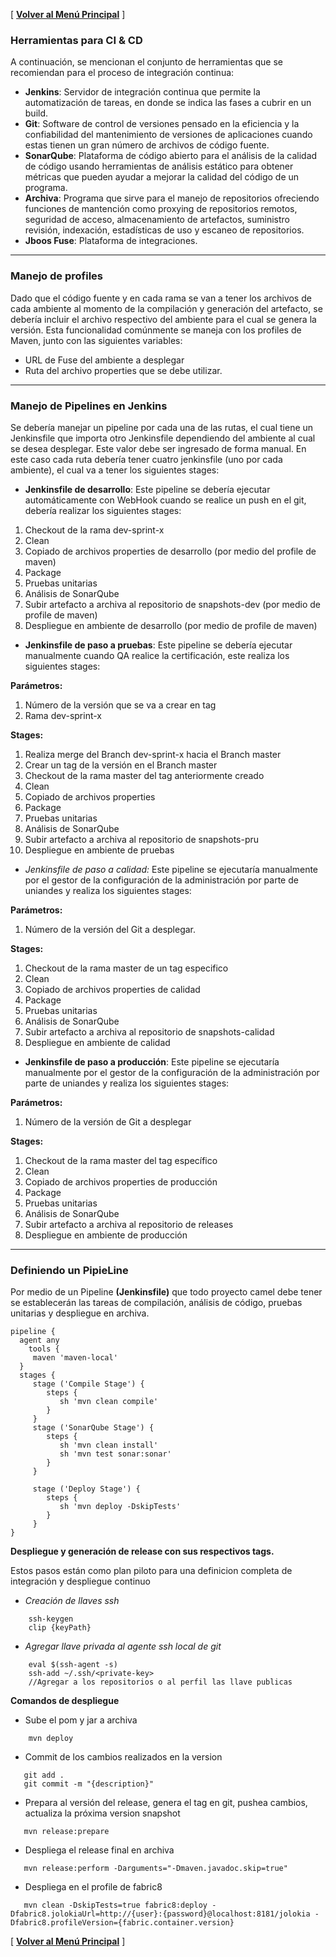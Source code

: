 
[ **[Volver al Menú Principal](https://github.com/UniandesDSIT/Fuse-Lab-RestDsl/wiki)** ]


### Herramientas para CI & CD 

A continuación, se mencionan el conjunto de herramientas que se recomiendan para el proceso de integración continua:

- **Jenkins**: Servidor de integración continua que permite la automatización de tareas, en donde se indica las fases a cubrir en un build.
- **Git**: Software de control de versiones pensado en la eficiencia y la confiabilidad del mantenimiento de versiones de aplicaciones cuando estas tienen un gran número de archivos de código fuente.
- **SonarQube**: Plataforma de código abierto para el análisis de la calidad de código usando herramientas de análisis estático para obtener métricas que pueden ayudar a mejorar la calidad del código de un programa.
- **Archiva**: Programa que sirve para el manejo de repositorios ofreciendo funciones de mantención como proxying de repositorios remotos, seguridad de acceso, almacenamiento de artefactos, suministro revisión, indexación, estadísticas de uso y escaneo de repositorios.
- **Jboos Fuse**: Plataforma de integraciones.

***


### Manejo de profiles

Dado que el código fuente y en cada rama se van a tener los archivos de cada ambiente al momento de la compilación y generación del artefacto, se debería incluir el archivo respectivo del ambiente para el cual se genera la versión. Esta funcionalidad comúnmente se maneja con los profiles de Maven, junto con las siguientes variables:

- URL de Fuse del ambiente a desplegar
- Ruta del archivo properties que se debe utilizar.

***


### Manejo de Pipelines en Jenkins

Se debería manejar un pipeline por cada una de las rutas, el cual tiene un Jenkinsfile que importa otro Jenkinsfile dependiendo del ambiente al cual se desea desplegar. Este valor debe ser ingresado de forma manual.
En este caso cada ruta debería tener cuatro jenkinsfile (uno por cada ambiente), el cual va a tener los siguientes stages:

- **Jenkinsfile de desarrollo**: Este pipeline se debería ejecutar automáticamente con WebHook cuando se realice un push en el git, debería realizar los siguientes stages:

1. Checkout de la rama dev-sprint-x
1. Clean
1. Copiado de archivos properties de desarrollo (por medio del profile de maven)
1. Package
1. Pruebas unitarias
1. Análisis de SonarQube
1. Subir artefacto a archiva al repositorio de snapshots-dev (por medio de profile de maven)
1. Despliegue en ambiente de desarrollo (por medio de profile de maven)

- **Jenkinsfile de paso a pruebas**: Este pipeline se debería ejecutar manualmente cuando QA realice la certificación, este realiza los siguientes stages:

**Parámetros:**

1. Número de la versión que se va a crear en tag
1. Rama dev-sprint-x

**Stages:**

1. Realiza merge del Branch dev-sprint-x hacia el Branch master
1. Crear un tag de la versión en el Branch master
1. Checkout de la rama master del tag anteriormente creado
1. Clean
1. Copiado de archivos properties
1. Package
1. Pruebas unitarias
1. Análisis de SonarQube
1. Subir artefacto a archiva al repositorio de snapshots-pru
1. Despliegue en ambiente de pruebas

- *Jenkinsfile de paso a calidad:* Este pipeline se ejecutaría manualmente por el gestor de la configuración de la administración por parte de uniandes y realiza los siguientes stages:

**Parámetros:**

1. Número de la versión del Git a desplegar.

**Stages:**

1. Checkout de la rama master de un tag especifico
1. Clean
1. Copiado de archivos properties de calidad
1. Package
1. Pruebas unitarias
1. Análisis de SonarQube
1. Subir artefacto a archiva al repositorio de snapshots-calidad
1. Despliegue en ambiente de calidad


- **Jenkinsfile de paso a producción**: Este pipeline se ejecutaría manualmente por el gestor de la configuración de la administración por parte de uniandes y realiza los siguientes stages:

**Parámetros:**

1. Número de la versión de Git a desplegar

**Stages:**

1. Checkout de la rama master del tag específico
1. Clean
1. Copiado de archivos properties de producción
1. Package
1. Pruebas unitarias
1. Análisis de SonarQube
1. Subir artefacto a archiva al repositorio de releases
1. Despliegue en ambiente de producción


***

### Definiendo un PipieLine

Por medio de un Pipeline **(Jenkinsfile)** que todo proyecto camel debe tener se establecerán las tareas de compilación, análisis de código, pruebas unitarias y despliegue en archiva. 

```pipeline
pipeline {
  agent any
	tools {
     maven 'maven-local'
  }
  stages {
     stage ('Compile Stage') {
        steps {
           sh 'mvn clean compile'
        }
     }
     stage ('SonarQube Stage') {
        steps {
           sh 'mvn clean install'
           sh 'mvn test sonar:sonar'
        }
     }
  
     stage ('Deploy Stage') {
        steps {
           sh 'mvn deploy -DskipTests'
        }
     }
}
```

**Despliegue y generación de release con sus respectivos tags.**

Estos pasos están como plan piloto para una definicion completa de integración y despliegue continuo


- _Creación de llaves ssh_

```
	ssh-keygen
	clip {keyPath}
```

- _Agregar llave privada al agente ssh local de git_

```
	eval $(ssh-agent -s)
	ssh-add ~/.ssh/<private-key>
	//Agregar a los repositorios o al perfil las llave publicas
```

**Comandos de despliegue**

- Sube el pom y jar a archiva

```
    mvn deploy
```

- Commit de los cambios realizados en la version 

```
   git add .
   git commit -m "{description}"
```

- Prepara al versión del release, genera el tag en git, pushea cambios, actualiza la próxima version snapshot

```
   mvn release:prepare
```
- Despliega el release final en archiva

```
   mvn release:perform -Darguments="-Dmaven.javadoc.skip=true"
```
- Despliega en el profile de fabric8
```
   mvn clean -DskipTests=true fabric8:deploy -Dfabric8.jolokiaUrl=http://{user}:{password}@localhost:8181/jolokia -Dfabric8.profileVersion={fabric.container.version}
```


[ **[Volver al Menú Principal](https://github.com/UniandesDSIT/Fuse-Lab-RestDsl/wiki)** ]

